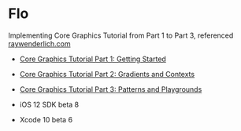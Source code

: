 # Flo
Implementing Core Graphics Tutorial from Part 1  to Part 3, referenced [raywenderlich.com](https://www.raywenderlich.com)

- [Core Graphics Tutorial Part 1: Getting Started](https://www.raywenderlich.com/411-core-graphics-tutorial-part-1-getting-started)
- [Core Graphics Tutorial Part 2: Gradients and Contexts](https://www.raywenderlich.com/410-core-graphics-tutorial-part-2-gradients-and-contexts)
- [Core Graphics Tutorial Part 3: Patterns and Playgrounds](https://www.raywenderlich.com/409-core-graphics-tutorial-part-3-patterns-and-playgrounds)

- iOS 12 SDK beta 8
- Xcode 10 beta 6
